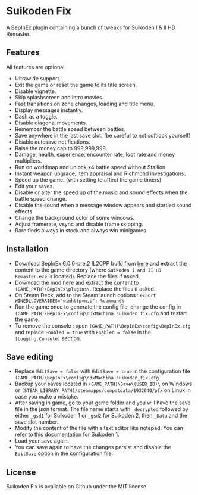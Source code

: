 # Suikoden Fix

A BepInEx plugin containing a bunch of tweaks for Suikoden I & II HD Remaster.

## Features

All features are optional.

- Ultrawide support.
- Exit the game or reset the game to its title screen.
- Disable vignette.
- Skip splashscreen and intro movies.
- Fast transitions on zone changes, loading and title menu.
- Display messages instantly.
- Dash as a toggle.
- Disable diagonal movements.
- Remember the battle speed between battles.
- Save anywhere in the last save slot. (be careful to not softlock yourself)
- Disable autosave notifications.
- Raise the money cap to 999,999,999.
- Damage, health, experience, encounter rate, loot rate and money multipliers.
- Run on worldmap and unlock x4 battle speed without Stallion.
- Instant weapon upgrade, item appraisal and Richmond investigations.
- Speed up the game. (with setting to affect the game timers)
- Edit your saves.
- Disable or alter the speed up of the music and sound effects when the battle speed change.
- Disable the sound when a message window appears and startled sound effects.
- Change the background color of some windows.
- Adjust framerate, vsync and disable frame skipping.
- Rare finds always in stock and always win minigames.

## Installation

- Download BepInEx 6.0.0-pre.2 IL2CPP build from [here](https://github.com/BepInEx/BepInEx/releases/download/v6.0.0-pre.2/BepInEx-Unity.IL2CPP-win-x64-6.0.0-pre.2.zip) and extract the content to the game directory (where `Suikoden I and II HD Remaster.exe` is located). Replace the files if asked.
- Download the mod [here](https://github.com/d3xMachina/Suikoden-Fix/releases/latest) and extract the content to `(GAME_PATH)\BepInEx\plugins\`. Replace the files if asked.
- On Steam Deck, add to the Steam launch options : `export WINEDLLOVERRIDES="winhttp=n,b"; %command%`
- Run the game once to generate the config file, change the config in `(GAME_PATH)\BepInEx\config\d3xMachina.suikoden_fix.cfg` and restart the game.
- To remove the console : open `(GAME_PATH)\BepInEx\config\BepInEx.cfg` and replace `Enabled = true` with `Enabled = false` in the `[Logging.Console]` section.

## Save editing

- Replace `EditSave = false` with `EditSave = true` in the configuration file `(GAME_PATH)\BepInEx\config\d3xMachina.suikoden_fix.cfg`.
- Backup your saves located in `(GAME_PATH)\Save\(USER_ID)\` on Windows or `(STEAM_LIBRARY_PATH)/steamapps/compatdata/1932640/pfx` on Linux in case you make a mistake.
- After saving in game, go to your game folder and you will have the save file in the json format. The file name starts with `_decrypted` followed by either `_gsd1` for Suikoden 1 or `_gsd2` for Suikoden 2, then `_Data` and the save slot number.
- Modify the content of the file with a text editor like notepad. You can refer to [this documentation](https://github.com/asilverthorn/suikoden_ref/blob/main/Suikoden1_Remaster_Save_Editing.md) for Suikoden 1.
- Load your save again.
- You can save again to have the changes persist and disable the `EditSave` option in the configuration file.


## License

Suikoden Fix is available on Github under the MIT license.
